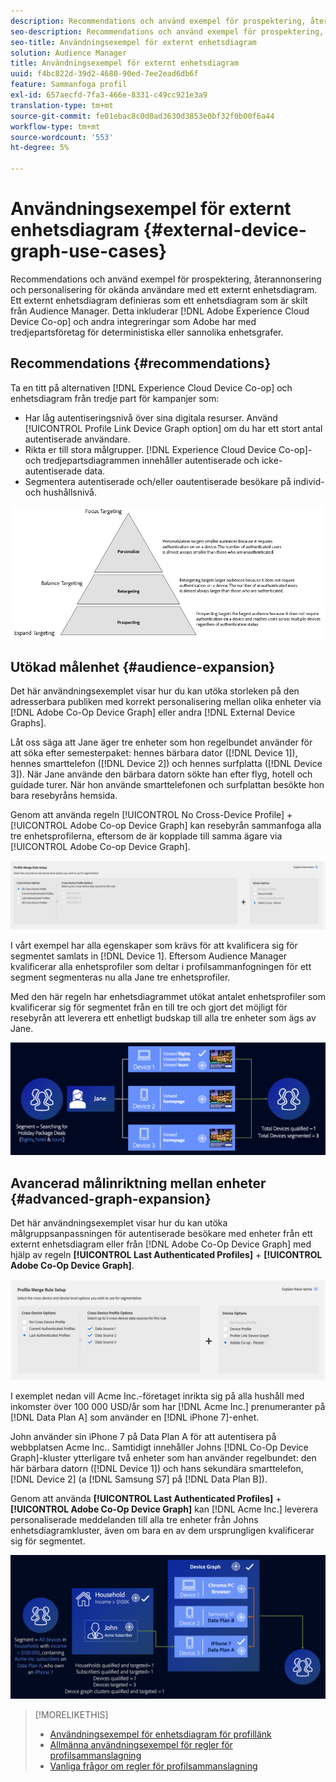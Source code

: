 ```yaml
---
description: Recommendations och använd exempel för prospektering, återannonsering och personalisering för okända användare med ett externt enhetsdiagram. Ett externt enhetsdiagram definieras som ett enhetsdiagram som är skilt från Audience Manager. Detta omfattar Adobe Experience Cloud Device Co-op och andra integreringar som Adobe har med tredjepartsföretag som arbetar med deterministiska eller sannolika enhetsgrafer.
seo-description: Recommendations och använd exempel för prospektering, återannonsering och personalisering för okända användare med ett externt enhetsdiagram. Ett externt enhetsdiagram definieras som ett enhetsdiagram som är skilt från Audience Manager. Detta omfattar Adobe Experience Cloud Device Co-op och andra integreringar som Adobe har med tredjepartsföretag som arbetar med deterministiska eller sannolika enhetsgrafer.
seo-title: Användningsexempel för externt enhetsdiagram
solution: Audience Manager
title: Användningsexempel för externt enhetsdiagram
uuid: f4bc822d-39d2-4680-90ed-7ee2ead6db6f
feature: Sammanfoga profil
exl-id: 657aecfd-7fa3-466e-8331-c49cc921e3a9
translation-type: tm+mt
source-git-commit: fe01ebac8c0d0ad3630d3853e0bf32f0b00f6a44
workflow-type: tm+mt
source-wordcount: '553'
ht-degree: 5%

---
```


# Användningsexempel för externt enhetsdiagram {#external-device-graph-use-cases}

Recommendations och använd exempel för prospektering, återannonsering och personalisering för okända användare med ett externt enhetsdiagram. Ett externt enhetsdiagram definieras som ett enhetsdiagram som är skilt från Audience Manager. Detta inkluderar [!DNL Adobe Experience Cloud Device Co-op] och andra integreringar som Adobe har med tredjepartsföretag för deterministiska eller sannolika enhetsgrafer.

## Recommendations {#recommendations}

Ta en titt på alternativen [!DNL Experience Cloud Device Co-op] och enhetsdiagram från tredje part för kampanjer som:

* Har låg autentiseringsnivå över sina digitala resurser. Använd [!UICONTROL Profile Link Device Graph option] om du har ett stort antal autentiserade användare.
* Rikta er till stora målgrupper. [!DNL Experience Cloud Device Co-op]- och tredjepartsdiagrammen innehåller autentiserade och icke-autentiserade data.
* Segmentera autentiserade och/eller oautentiserade besökare på individ- och hushållsnivå.

![](assets/merge-rule-triangle1.png)
<!-- 
## Prospecting/Branding Use Case {#prospecting-branding-use-cases}

A branding campaign is designed to reach as many people as possible. It places few limits on segment qualification. But, these campaigns can waste budget and impressions by constantly targeting people who see your content multiple times and don't convert. A [!UICONTROL Profile Merge] rule that uses the [!DNL Device Co-op] or third-party option can help you create an efficient branding campaign. For example, you can add these unknown users to a "not in-market" segment after seeing them across multiple devices for your set frequency cap.

<table id="table_00F6EED172574E80A38CADA8A92A23B1"> 
 <thead> 
  <tr> 
   <th colname="col1" class="entry"> Use Case </th> 
   <th colname="col2" class="entry"> Description </th> 
  </tr> 
 </thead>
 <tbody> 
  <tr> 
   <td colname="col1"> <p> <b>Conditions</b> </p> </td> 
   <td colname="col2">This use case assumes these conditions: <p> 
     <ul id="ul_F5CA7EE525774F7EBA5FBB5F94E4EDC8"> 
      <li id="li_81AE304924724146A24FAB5B6533AD8E">You want to deliver a maximum of 10 impressions to an anonymous user for a specific ad campaign. </li> 
      <li id="li_E371F989735245B0B82433DE240D56D0">A user has 4 devices and may or may not have authenticated on your site. </li> 
      <li id="li_9231ABE15CA249E6B79D8BF0E511FD33">An anonymous user sees the ad a total of 10 times while browsing in an unauthenticated state on their current device and 3 devices linked to the current device by an external device graph. </li> 
      <li id="li_8C276C07019C49EFA3A0D0D54CF73C31">You have defined an <span class="keyword"> Audience Manager</span> segment to qualify anonymous users after they have seen 10 impressions. </li> 
     </ul> </p> </td> 
  </tr> 
  <tr> 
   <td colname="col1"> <p> <b>Results</b> </p> </td> 
   <td colname="col2"> <p>Given these conditions, <span class="keyword"> Audience Manager</span>: </p> <p> 
     <ul id="ul_8E988B1005324526BC6DC6637BBACCFB"> 
      <li id="li_C9DD546754914BACB8F4C92C7D4ED70E">Merges the anonymous, unauthenticated activity collected from the current device and the 3 devices linked by the external device graph (the ad impressions from each device). </li> 
      <li id="li_FB55CB9116074525BA30FF062D1136AE">Evaluates the unauthenticated user for segment qualification based on a combination of anonymous activity across all 3 devices linked by the external device graph and the current device. </li> 
      <li id="li_B28EB32F718145A7ABBDAC0AF75E2AFC">Sends the segment to any real-time destination for use as a suppression segment on the current device and all 3 devices linked by the external device graph. </li> 
     </ul> </p> </td> 
  </tr> 
 </tbody> 
</table>

## Retargeting or Site Personalization Use Case {#retargeting-use-case}

These strategies are designed to bring an unauthenticated or unknown user back to your site or personalize their browsing experience while they're on-site.

<table id="table_0EE2052AA3E744B3B76036FC06B5A453"> 
 <thead> 
  <tr> 
   <th colname="col1" class="entry"> Use Case </th> 
   <th colname="col2" class="entry"> Description </th> 
  </tr> 
 </thead>
 <tbody> 
  <tr> 
   <td colname="col1"> <p> <b>Conditions</b> </p> </td> 
   <td colname="col2">This use case assumes these conditions: <p> 
     <ul id="ul_FD0B869B4AF3453FAEC9BA3A45ABF039"> 
      <li id="li_8E30BAED42E94AB3B81FCB1C7464E5FC">You want to deliver a personalized on-site and/or off-site experience to an anonymous user based on their activity on your site while in an unauthenticated state. </li> 
      <li id="li_3DBE53BA94324F1BA1C52A37AD4E426C">A user has multiple devices and may or may not have authenticated to your site. </li> 
      <li id="li_F867AFBDC1A54CD6A68AB0EC196E27C9">A user views multiple pages on your site while browsing in an unauthenticated state on their current device and 3 other devices linked by an external device graph. </li> 
      <li id="li_7E35D77949CE4E69BD51655AA4C40BEE">You have defined an <span class="keyword"> Audience Manager</span> segment to qualify users after they have viewed multiple pages on your site while browsing in an unauthenticated state.</li>
     </ul> </p> </td> 
  </tr> 
  <tr> 
   <td colname="col1"> <p> <b>Results</b> </p> </td> 
   <td colname="col2"> <p>Given these conditions, <span class="wintitle"> Audience Manager</span>: </p> <p> 
     <ul id="ul_301339426B0643B295DC5B17E1939CFB"> 
      <li id="li_7E8BC3B179804F4A929497DE81E76911">Merges the anonymous, unauthenticated activity collected from the current devices and the 3 devices linked by the external device graph (the multiple page views from each device). </li> 
      <li id="li_803EFD58AA124A5BBC8279C4DC695544">Evaluates the unauthenticated user for segment qualification based on a combination of anonymous activity across all 3 devices linked by the external device graph and the current device. </li> 
      <li id="li_98D749268CC5456CBC9CF3BF5EB91BA8">Sends the segment to any real-time destination to deliver a personalized on-site and/or off-site experience across the current device and all 3 devices linked by the external device graph. </li>
     </ul> </p> </td>
  </tr>
 </tbody>
</table> -->

## Utökad målenhet {#audience-expansion}

Det här användningsexemplet visar hur du kan utöka storleken på den adresserbara publiken med korrekt personalisering mellan olika enheter via [!DNL Adobe Co-Op Device Graph] eller andra [!DNL External Device Graphs].

Låt oss säga att Jane äger tre enheter som hon regelbundet använder för att söka efter semesterpaket: hennes bärbara dator ([!DNL Device 1]), hennes smarttelefon ([!DNL Device 2]) och hennes surfplatta ([!DNL Device 3]). När Jane använde den bärbara datorn sökte han efter flyg, hotell och guidade turer. När hon använde smarttelefonen och surfplattan besökte hon bara resebyråns hemsida.

Genom att använda regeln [!UICONTROL No Cross-Device Profile] + [!UICONTROL Adobe Co-op Device Graph] kan resebyrån sammanfoga alla tre enhetsprofilerna, eftersom de är kopplade till samma ägare via [!UICONTROL Adobe Co-op Device Graph].

![målgrupp-expansion-rule](assets/audience-expansion-rule.png)

I vårt exempel har alla egenskaper som krävs för att kvalificera sig för segmentet samlats in [!DNL Device 1]. Eftersom Audience Manager kvalificerar alla enhetsprofiler som deltar i profilsammanfogningen för ett segment segmenteras nu alla Jane tre enhetsprofiler.

Med den här regeln har enhetsdiagrammet utökat antalet enhetsprofiler som kvalificerar sig för segmentet från en till tre och gjort det möjligt för resebyrån att leverera ett enhetligt budskap till alla tre enheter som ägs av Jane.

![målgruppsexpansion](assets/audience-expansion.png)

## Avancerad målinriktning mellan enheter {#advanced-graph-expansion}

Det här användningsexemplet visar hur du kan utöka målgruppsanpassningen för autentiserade besökare med enheter från ett externt enhetsdiagram eller från [!DNL Adobe Co-Op Device Graph] med hjälp av regeln **[!UICONTROL Last Authenticated Profiles]** + **[!UICONTROL Adobe Co-Op Device Graph]**.

![last-device-graph](assets/last-device-coop.png)

I exemplet nedan vill Acme Inc.-företaget inrikta sig på alla hushåll med inkomster över 100 000 USD/år som har [!DNL Acme Inc.] prenumeranter på [!DNL Data Plan A] som använder en [!DNL iPhone 7]-enhet.

John använder sin iPhone 7 på Data Plan A för att autentisera på webbplatsen Acme Inc.. Samtidigt innehåller Johns [!DNL Co-Op Device Graph]-kluster ytterligare två enheter som han använder regelbundet: den här bärbara datorn ([!DNL Device 1]) och hans sekundära smarttelefon, [!DNL Device 2] (a [!DNL Samsung S7] på [!DNL Data Plan B]).

Genom att använda **[!UICONTROL Last Authenticated Profiles]** + **[!UICONTROL Adobe Co-Op Device Graph]** kan [!DNL Acme Inc.] leverera personaliserade meddelanden till alla tre enheter från Johns enhetsdiagramkluster, även om bara en av dem ursprungligen kvalificerar sig för segmentet.

![avancerad graf-expansion](assets/advanced-device-graph-expansion.png)

>[!MORELIKETHIS]
>
>* [Användningsexempel för enhetsdiagram för profillänk](profile-link-use-case.md)
>* [Allmänna användningsexempel för regler för profilsammanslagning](merge-rule-targeting-options.md)
>* [Vanliga frågor om regler för profilsammanslagning](../../faq/faq-profile-merge.md)

